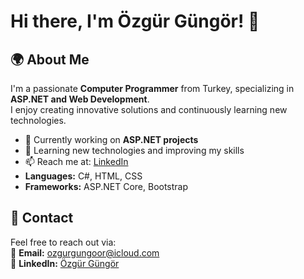 # Hi there, I'm Özgür Güngör! 👋  

## 🌍 About Me  
I'm a passionate **Computer Programmer** from Turkey, specializing in **ASP.NET and Web Development**.  
I enjoy creating innovative solutions and continuously learning new technologies.  

- 💼 Currently working on **ASP.NET projects**  
- 🌱 Learning new technologies and improving my skills  
- 📫 Reach me at: [LinkedIn](https://www.linkedin.com/in/%C3%B6zg%C3%BCr-g%C3%BCng%C3%B6rr/)
- **Languages:** C#, HTML, CSS  
- **Frameworks:** ASP.NET Core, Bootstrap   

## 📩 Contact  
Feel free to reach out via:  
📧 **Email:** ozgurgungoor@icloud.com  
💼 **LinkedIn:** [Özgür Güngör](https://www.linkedin.com/in/özgür-güngör/)  
